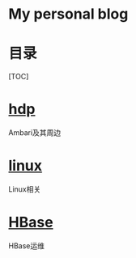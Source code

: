 # My personal blog
# 目录
[TOC]
#  [hdp](<https://github.com/HwiLu/HwiLu-Blog/labels/hdp>)
Ambari及其周边
# [linux](<https://github.com/HwiLu/HwiLu-Blog/labels/linux>) 
Linux相关
# [HBase]()
HBase运维
